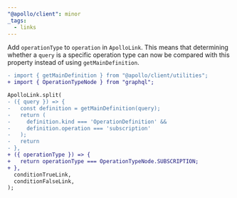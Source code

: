 ```yaml
---
"@apollo/client": minor
_tags:
  - links
---
```


Add `operationType` to `operation` in `ApolloLink`. This means that determining whether a `query` is a specific operation type can now be compared with this property instead of using `getMainDefinition`.

```diff
- import { getMainDefinition } from "@apollo/client/utilities";
+ import { OperationTypeNode } from "graphql";

ApolloLink.split(
- ({ query }) => {
-   const definition = getMainDefinition(query);
-   return (
-     definition.kind === 'OperationDefinition' &&
-     definition.operation === 'subscription'
-   );
-   return
- },
+ ({ operationType }) => {
+   return operationType === OperationTypeNode.SUBSCRIPTION;
+ },
  conditionTrueLink,
  conditionFalseLink,
);
```
